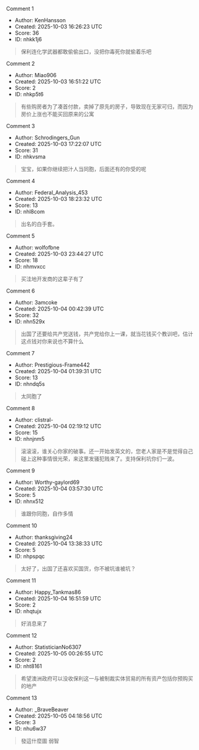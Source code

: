 Comment 1

- Author: KenHansson
- Created: 2025-10-03 16:26:23 UTC
- Score: 36
- ID: nhkk1j6

> 保利连化学武器都敢偷偷出口，没把你毒死你就偷着乐吧

Comment 2

- Author: Miao906
- Created: 2025-10-03 16:51:22 UTC
- Score: 2
- ID: nhkp5t6

> 有些购房者为了凑首付款，卖掉了原先的房子，导致现在无家可归，而因为房价上涨也不能买回原来的公寓

Comment 3

- Author: Schrodingers_Gun
- Created: 2025-10-03 17:22:07 UTC
- Score: 31
- ID: nhkvsma

> 宝宝，如果你继续把汁人当同胞，后面还有的你受的呢

Comment 4

- Author: Federal_Analysis_453
- Created: 2025-10-03 18:23:32 UTC
- Score: 13
- ID: nhl8com

> 出名的白手套。

Comment 5

- Author: wolfofbne
- Created: 2025-10-03 23:44:27 UTC
- Score: 18
- ID: nhmvxcc

> 买洼地开发商的这辈子有了

Comment 6

- Author: 3amcoke
- Created: 2025-10-04 00:42:39 UTC
- Score: 32
- ID: nhn529x

> 出国了还要给共产党送钱，共产党给你上一课，就当花钱买个教训吧，估计这点钱对你来说也不算什么

Comment 7

- Author: Prestigious-Frame442
- Created: 2025-10-04 01:39:31 UTC
- Score: 13
- ID: nhndq5s

> 太同胞了

Comment 8

- Author: clistral-
- Created: 2025-10-04 02:19:12 UTC
- Score: 15
- ID: nhnjnm5

> 滚滚滚，谁关心你家的破事。还一开始发英文的，您老人家是不是觉得自己碰上这种事情很光荣，来这里发骚犯贱来了。支持保利坑你们一波。

Comment 9

- Author: Worthy-gaylord69
- Created: 2025-10-04 03:57:30 UTC
- Score: 5
- ID: nhnx512

> 谁跟你同胞，自作多情

Comment 10

- Author: thanksgiving24
- Created: 2025-10-04 13:38:33 UTC
- Score: 5
- ID: nhpspqc

> 太好了，出国了还喜欢买国货，你不被坑谁被坑？

Comment 11

- Author: Happy_Tankmas86
- Created: 2025-10-04 16:51:59 UTC
- Score: 2
- ID: nhqtujx

> 好消息来了

Comment 12

- Author: StatisticianNo6307
- Created: 2025-10-05 00:26:55 UTC
- Score: 2
- ID: nht8161

> 希望澳洲政府可以没收保利这一与被制裁实体贸易的所有资产包括你预购买的地产

Comment 13

- Author: _BraveBeaver
- Created: 2025-10-05 04:18:56 UTC
- Score: 3
- ID: nhu6w37

> 發這什麼圖 弱智
